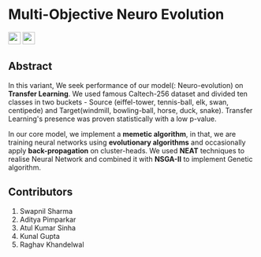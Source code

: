 # Multi-Objective Neuro Evolution

<a href="#"><img src="https://raw.githubusercontent.com/dwyl/repo-badges/master/highresPNGs/build-passing.png" height="25"></a> <a href="https://trello.com/neurov"><img src="https://d2k1ftgv7pobq7.cloudfront.net/meta/u/res/images/brand-assets/Logos/0099ec3754bf473d2bbf317204ab6fea/trello-logo-blue.png" height="25"></a>

## Abstract

In this variant, We seek performance of our model(: Neuro-evolution) on **Transfer Learning**. We used famous Caltech-256 dataset and divided ten classes in two buckets - Source (eiffel-tower, tennis-ball, elk, swan, centipede) and Target(windmill, bowling-ball, horse, duck, snake). Transfer Learning's presence was proven statistically with a low p-value.

In our core model, we implement a **memetic algorithm**, in that, we are training neural networks using **evolutionary algorithms** and occasionally apply **back-propagation** on cluster-heads.
We used **NEAT** techniques to realise Neural Network and combined it with **NSGA-II** to implement Genetic algorithm.

## Contributors

1. Swapnil Sharma
2. Aditya Pimparkar
3. Atul Kumar Sinha
4. Kunal Gupta
5. Raghav Khandelwal

